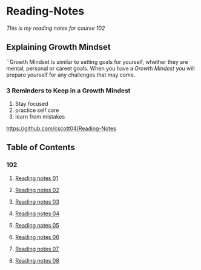 # Reading-Notes
*This is my reading notes for course 102* 
## Explaining Growth Mindset
``Growth Mindset is similar to setting goals for yourself, whether they are mental, personal or careet goals. When you have a *Growth Mindest* you will prepare yourself for any challenges that may come.
### 3 Reminders to Keep in a Growth Mindest
1. Stay focused
2. practice self care
3. learn from mistakes

https://github.com/cscott04/Reading-Notes 

## Table of Contents  
### 102
1. [Reading notes 01](https://cscott04.github.io/reading-notes/102/class-01)

2. [Reading notes 02](https://cscott04.github.io/reading-notes/102/class-02)

3. [Reading notes 03](https://cscott04.github.io/reading-notes/102/class-03)

4. [Reading notes 04](https://cscott04.github.io/reading-notes/102/class-04)

5. [Reading notes 05](https://cscott04.github.io/reading-notes/102/class-05)

6. [Reading notes 06](https://cscott04.github.io/reading-notes/102/class-06)

7. [Reading notes 07](https://cscott04.github.io/reading-notes/102/class-07)

8. [Reading notes 08](https://cscott04.github.io/reading-notes/102/class-08)